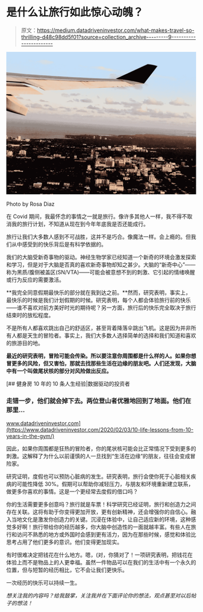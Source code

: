 # 是什么让旅行如此惊心动魄？

> 原文：<https://medium.datadriveninvestor.com/what-makes-travel-so-thrilling-d48c98dd5f01?source=collection_archive---------9----------------------->

![](img/0cb80027f14456bfae6bcef18071f507.png)

Photo by Rosa Diaz

在 Covid 期间，我最怀念的事情之一就是旅行。像许多其他人一样，我不得不取消我的旅行计划，不知道从现在到今年年底我是否还能成行。

旅行让我们大多数人感到不可战胜，这并不是巧合。像魔法一样。会上瘾的。但我们从中感受到的快乐背后是有科学依据的。

我们的大脑受新奇事物的驱动。神经生物学家已经知道一个新奇的环境会激发探索和学习，但是对于大脑是否真的喜欢新奇事物却知之甚少。大脑的“新奇中心”——称为黑质/腹侧被盖区(SN/VTA)——可能会被意想不到的刺激、它引起的情绪唤醒或行为反应的需要激活。

**我完全同意假期最快乐的部分就在我到达之前。**然而，研究表明，事实上，最快乐的时候是我们计划假期的时候。研究表明，每个人都会体验旅行前的快乐——谁不喜欢对前方美好时光的期待呢？另一方面，旅行后的快乐完全取决于旅行结束时的放松程度。

不是所有人都喜欢跳出自己的舒适区，甚至背着降落伞跳出飞机。这是因为并非所有人都是天生的冒险者。事实上，我们大多数人选择简单的选择和我们知道和喜欢的旅游目的地。

**最近的研究表明，冒险可能会传染。所以要注意你周围都是什么样的人。如果你想冒更多的风险，但又害怕，那就去找那些生活在边缘的朋友吧。人们还发现，大脑中有一个叫做尾状核的部分对风险做出反应。**

[](https://www.datadriveninvestor.com/2020/02/03/10-life-lessons-from-10-years-in-the-gym/) [## 健身房 10 年的 10 条人生经验|数据驱动的投资者

### 走错一步，他们就会掉下去。两位登山者优雅地回到了地面。他们在那里…

www.datadriveninvestor.com](https://www.datadriveninvestor.com/2020/02/03/10-life-lessons-from-10-years-in-the-gym/) 

因此，如果你周围都是狂热的冒险者，你的尾状核可能会比正常情况下受到更多的刺激。这解释了为什么以前谨慎的人一旦找到“生活在边缘”的朋友，往往会变成冒险家。

研究证明，度假也可以预防心脏病的发生。研究表明，旅行会使你死于心脏相关疾病的可能性降低 30%。假期可以帮助你减轻压力，与朋友和环境重新建立联系，做更多你喜欢的事情。这是一个更经常去度假的借口吗？

你的生活需要更多创意吗？旅行就是车票！科学研究已经证明，旅行和创造力之间存在关联。这将有助于你变得更加开放，更有创新精神，还会增强你的自信心。融入当地文化是激发你创造力的关键。沉浸在体验中，让自己适应新的环境，这种感觉多好啊！旅行带给你的经历越多，你大脑中创造性的一面就越丰富。有些人在旅行和访问不熟悉的地方或外国时会感到更有活力，因为在那些时候，感觉和体验比思考占用了他们更多的意识。他们变得更加现实。

有时很难决定把钱花在什么地方。嗯，(对，你猜对了！一项研究表明，把钱花在体验上而不是物品上的人更幸福。虽然一件物品可以在我们的生活中有一个永久的位置，但与短暂的经历相比，它不会让我们更快乐。

一次经历的快乐可以持续一生。

*想关注我的内容吗？给我鼓掌，关注我并在下面评论你的想法，观点甚至对以后帖子的想法！*